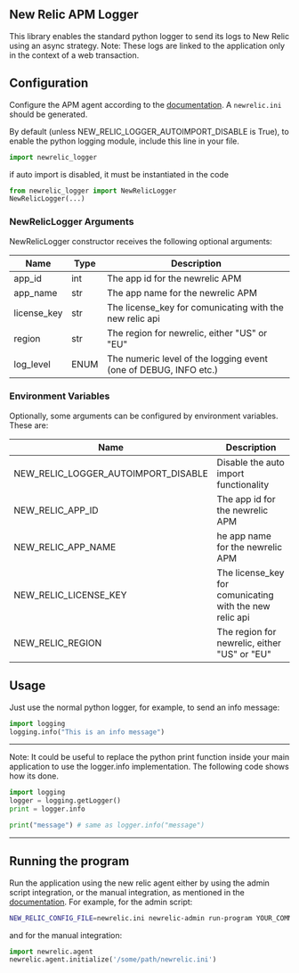 ## New Relic APM Logger
This library enables the standard python logger to send its logs to New Relic using an async strategy.
Note: These logs are linked to the application only in the context of a web transaction. 

## Configuration
Configure the APM agent according to the [documentation](https://docs.newrelic.com/docs/agents/python-agent/installation/standard-python-agent-install/). A `newrelic.ini` should be generated.

By default (unless NEW_RELIC_LOGGER_AUTOIMPORT_DISABLE is True), to enable the python logging module, include this line in your file. 
```python
import newrelic_logger
```
if auto import is disabled, it must be instantiated in the code
```python
from newrelic_logger import NewRelicLogger
NewRelicLogger(...)
```
### NewRelicLogger Arguments
NewRelicLogger constructor receives the following optional arguments:

|Name|Type|Description|
|---|---|---|
|app_id|int|The app id for the newrelic APM
|app_name|str|The app name for the newrelic APM
|license_key|str|The license_key for comunicating with the new relic api
|region|str|The region for newrelic, either "US" or "EU"
|log_level|ENUM|The numeric level of the logging event (one of DEBUG, INFO etc.)

### Environment Variables
Optionally, some arguments can be configured by environment variables. These are:

|Name|Description|
|---|---|
|NEW_RELIC_LOGGER_AUTOIMPORT_DISABLE|Disable the auto import functionality
|NEW_RELIC_APP_ID|The app id for the newrelic APM
|NEW_RELIC_APP_NAME|he app name for the newrelic APM
|NEW_RELIC_LICENSE_KEY|The license_key for comunicating with the new relic api
|NEW_RELIC_REGION|The region for newrelic, either "US" or "EU"

## Usage
Just use the normal python logger, for example, to send an info message:
```python
import logging
logging.info("This is an info message")
```
---
Note: It could be useful to replace the python print function inside your main application to use the logger.info implementation. The following code shows how its done.
```python
import logging
logger = logging.getLogger()
print = logger.info

print("message") # same as logger.info("message")
```
---
## Running the program
Run the application using the new relic agent either by using the admin script integration, or the manual integration, as mentioned in the [documentation](https://docs.newrelic.com/docs/agents/python-agent/installation/python-agent-advanced-integration/). For example, for the admin script:
```bash
NEW_RELIC_CONFIG_FILE=newrelic.ini newrelic-admin run-program YOUR_COMMAND_OPTIONS
```
and for the manual integration:
```python
import newrelic.agent
newrelic.agent.initialize('/some/path/newrelic.ini')
```